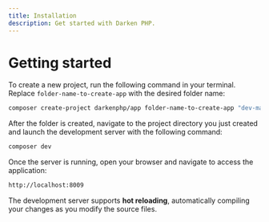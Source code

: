 ```yaml
---
title: Installation
description: Get started with Darken PHP.
---
```


# Getting started

To create a new project, run the following command in your terminal. Replace `folder-name-to-create-app` with the desired folder name:

```bash
composer create-project darkenphp/app folder-name-to-create-app "dev-main"
```

After the folder is created, navigate to the project directory you just created and launch the development server with the following command:

```bash
composer dev
```

Once the server is running, open your browser and navigate to access the application:

```bash
http://localhost:8009
```

The development server supports **hot reloading**, automatically compiling your changes as you modify the source files.